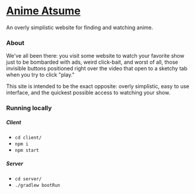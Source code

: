 # <a href="https://anime-atsume.herokuapp.com/" target="_blank" rel="noopener noreferrer">Anime Atsume</a>

An overly simplistic website for finding and watching anime.

### About

We've all been there: you visit some website to watch your favorite show just to be bombarded with ads, weird click-bait, and worst of all, those invisible buttons positioned right over the video that open to a sketchy tab when you try to click "play."

This site is intended to be the exact opposite: overly simplistic, easy to use interface, and the quickest possible access to watching your show.

### Running locally

##### Client
* `cd client/`
* `npm i`
* `npm start`

##### Server
* `cd server/`
* `./gradlew bootRun`
